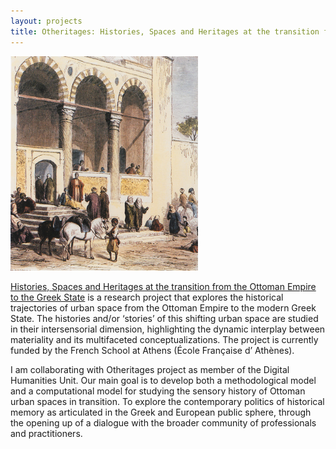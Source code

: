 ```yaml
---
layout: projects
title: Otheritages: Histories, Spaces and Heritages at the transition from the Ottoman Empire to the Greek State
---
```

  <img src="../images/otheritages.jpg" width="300"/>

<a href="https://otheritages.efa.gr">Histories, Spaces and Heritages at the transition from the Ottoman Empire to the Greek State</a> is a research project that explores the historical trajectories of urban space from the Ottoman Empire to the modern Greek State. 
The histories and/or ‘stories’ of this shifting urban space are studied in their intersensorial dimension, highlighting the dynamic interplay between materiality and its multifaceted conceptualizations.
The project is currently funded by the French School at Athens (École Française d’ Athènes).

I am collaborating with Otheritages project as member of the Digital Humanities Unit. Our main goal is to develop both a methodological model and a computational model for studying the sensory history of Ottoman urban spaces in transition.
To explore the contemporary politics of historical memory as articulated in the Greek and European public sphere, through the opening up of a dialogue with the broader community of professionals and practitioners.
  
  
